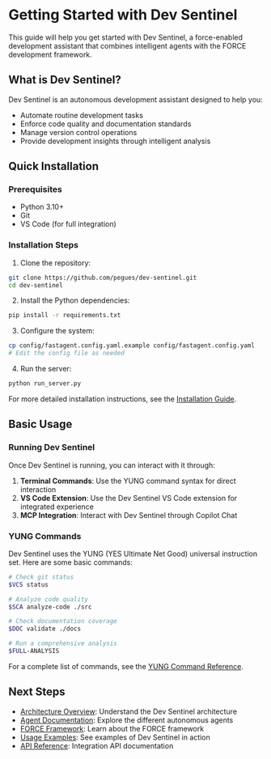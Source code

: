 # Getting Started with Dev Sentinel

This guide will help you get started with Dev Sentinel, a force-enabled development assistant that combines intelligent agents with the FORCE development framework.

## What is Dev Sentinel?

Dev Sentinel is an autonomous development assistant designed to help you:

- Automate routine development tasks
- Enforce code quality and documentation standards
- Manage version control operations
- Provide development insights through intelligent analysis

## Quick Installation

### Prerequisites

- Python 3.10+
- Git
- VS Code (for full integration)

### Installation Steps

1. Clone the repository:

```bash
git clone https://github.com/pegues/dev-sentinel.git
cd dev-sentinel
```

2. Install the Python dependencies:

```bash
pip install -r requirements.txt
```

3. Configure the system:

```bash
cp config/fastagent.config.yaml.example config/fastagent.config.yaml
# Edit the config file as needed
```

4. Run the server:

```bash
python run_server.py
```

For more detailed installation instructions, see the [Installation Guide](./installation.md).

## Basic Usage

### Running Dev Sentinel

Once Dev Sentinel is running, you can interact with it through:

1. **Terminal Commands**: Use the YUNG command syntax for direct interaction
2. **VS Code Extension**: Use the Dev Sentinel VS Code extension for integrated experience
3. **MCP Integration**: Interact with Dev Sentinel through Copilot Chat

### YUNG Commands

Dev Sentinel uses the YUNG (YES Ultimate Net Good) universal instruction set. Here are some basic commands:

```bash
# Check git status
$VCS status

# Analyze code quality
$SCA analyze-code ./src

# Check documentation coverage
$DOC validate ./docs

# Run a comprehensive analysis
$FULL-ANALYSIS
```

For a complete list of commands, see the [YUNG Command Reference](../reference/yung-commands.md).

## Next Steps

- [Architecture Overview](../architecture/overview.md): Understand the Dev Sentinel architecture
- [Agent Documentation](../components/agents/index.md): Explore the different autonomous agents
- [FORCE Framework](../components/force/index.md): Learn about the FORCE framework
- [Usage Examples](./usage-examples.md): See examples of Dev Sentinel in action
- [API Reference](../api/index.md): Integration API documentation
